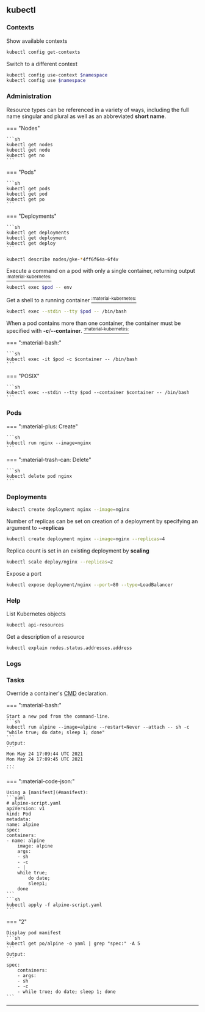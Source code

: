 ## kubectl

### Contexts

Show available contexts

```sh
kubectl config get-contexts
```

Switch to a different context

```sh
kubectl config use-context $namespace
kubectl config use $namespace
```


### Administration

Resource types can be referenced in a variety of ways, including the full name singular and plural as well as an abbreviated **short name**.

=== "Nodes"

    ```sh
    kubectl get nodes
    kubectl get node
    kubectl get no
    ```

=== "Pods"

    ```sh
    kubectl get pods
    kubectl get pod
    kubectl get po
    ```

=== "Deployments"

    ```sh
    kubectl get deployments
    kubectl get deployment
    kubectl get deploy
    ```

```sh
kubectl describe nodes/gke-*4ff6f64a-6f4v
```

Execute a command on a pod with only a single container, returning output [<sup>:material-kubernetes:</sup>](https://kubernetes.io/docs/tasks/debug-application-cluster/get-shell-running-container/)

```sh
kubectl exec $pod -- env
```

Get a shell to a running container [<sup>:material-kubernetes:</sup>](https://kubernetes.io/docs/tasks/debug-application-cluster/get-shell-running-container/)

```sh
kubectl exec --stdin --tty $pod -- /bin/bash
```

When a pod contains more than one container, the container must be specified with **-c**/**--container**. [<sup>:material-kubernetes:</sup>](https://kubernetes.io/docs/tasks/debug-application-cluster/get-shell-running-container/)

=== ":material-bash:"

    ```sh
    kubectl exec -it $pod -c $container -- /bin/bash
    ```

=== "POSIX"

    ```sh
    kubectl exec --stdin --tty $pod --container $container -- /bin/bash
    ```

### Pods

=== ":material-plus: Create"

    ```sh
    kubectl run nginx --image=nginx
    ```

=== ":material-trash-can: Delete"

    ```sh
    kubectl delete pod nginx
    ```

### Deployments

```sh
kubectl create deployment nginx --image=nginx
```

Number of replicas can be set on creation of a deployment by specifying an argument to **--replicas**
```sh
kubectl create deployment nginx --image=nginx --replicas=4
```

Replica count is set in an existing deployment by **scaling**
```sh
kubectl scale deploy/nginx --replicas=2
```

Expose a port
```sh
kubectl expose deployment/nginx --port=80 --type=LoadBalancer
```

### Help

List Kubernetes objects

```sh
kubectl api-resources
```

Get a description of a resource

```sh
kubectl explain nodes.status.addresses.address
```

### Logs



### Tasks

Override a container's [CMD](#cmd) declaration.

=== ":material-bash:"

    Start a new pod from the command-line.
    ```sh
    kubectl run alpine --image=alpine --restart=Never --attach -- sh -c "while true; do date; sleep 1; done"
    ```
    Output:
    ```
    Mon May 24 17:09:44 UTC 2021
    Mon May 24 17:09:45 UTC 2021
    ...
    ```

=== ":material-code-json:"

    Using a [manifest](#manifest):
    ```yaml
    # alpine-script.yaml
    apiVersion: v1
    kind: Pod
    metadata:
    name: alpine
    spec:
    containers:
    - name: alpine
        image: alpine
        args:
        - sh
        - -c
        - |
        while true;
            do date;
            sleep1;
        done
    ```
    ```sh
    kubectl apply -f alpine-script.yaml
    ```

=== "2"

    Display pod manifest
    ```sh
    kubectl get po/alpine -o yaml | grep "spec:" -A 5
    ```
    Output:
    ```
    spec:
        containers:
        - args:
        - sh
        - -c
        - while true; do date; sleep 1; done
    ```

---
